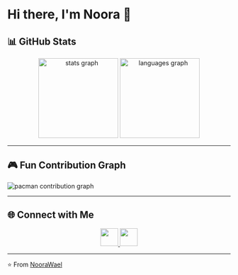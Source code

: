 # Hi there, I'm Noora 👋  


## 📊 GitHub Stats

<div align="center">
  <img src="https://github-readme-stats-six-chi-82.vercel.app/api?username=NooraWael&show_icons=true&theme=dracula&count_private=true" height="180" alt="stats graph" />
  <img src="https://github-readme-stats-six-chi-82.vercel.app/api/top-langs?username=NooraWael&layout=compact&langs_count=6&theme=dracula" height="180" alt="languages graph" />
</div>

---

## 🎮 Fun Contribution Graph

<picture>
  <source media="(prefers-color-scheme: dark)" srcset="https://raw.githubusercontent.com/NooraWael/NooraWael/output/pacman-contribution-graph-dark.svg">
  <source media="(prefers-color-scheme: light)" srcset="https://raw.githubusercontent.com/NooraWael/NooraWael/output/pacman-contribution-graph.svg">
  <img alt="pacman contribution graph" src="https://raw.githubusercontent.com/NooraWael/NooraWael/output/pacman-contribution-graph.svg">
</picture>

---

## 🌐 Connect with Me

<div align="center">
  <a href="https://www.linkedin.com/in/nooraqasim/" target="_blank">
    <img src="https://skillicons.dev/icons?i=linkedin" width="40" />
  </a>
  <a href="https://www.instagram.com/nooraprog/" target="_blank">
    <img src="https://skillicons.dev/icons?i=instagram" width="40" />
  </a>
</div>

---

⭐️ From [NooraWael](https://github.com/NooraWael)
